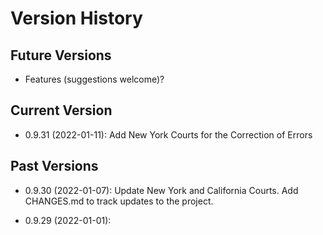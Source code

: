 # Version History

## Future Versions

 - Features (suggestions welcome)?

## Current Version

 - 0.9.31 (2022-01-11): Add New York Courts for the Correction of Errors

## Past Versions

 - 0.9.30 (2022-01-07): Update New York and California Courts.  Add CHANGES.md to track updates to the project.

 - 0.9.29 (2022-01-01): 

